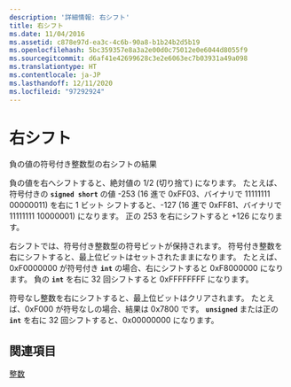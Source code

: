 ```yaml
---
description: '詳細情報: 右シフト'
title: 右シフト
ms.date: 11/04/2016
ms.assetid: c878e97d-ea3c-4c6b-90a8-b1b24b2d5b19
ms.openlocfilehash: 5bc359357e8a3a2e00d0c75012e0e6044d8055f9
ms.sourcegitcommit: d6af41e42699628c3e2e6063ec7b03931a49a098
ms.translationtype: HT
ms.contentlocale: ja-JP
ms.lasthandoff: 12/11/2020
ms.locfileid: "97292924"
---
```

# <a name="right-shifts"></a>右シフト

負の値の符号付き整数型の右シフトの結果

負の値を右へシフトすると、絶対値の 1/2 (切り捨て) になります。 たとえば、符号付きの **`signed short`** の値 -253 (16 進で 0xFF03、バイナリで 11111111 00000011) を右に 1 ビット シフトすると、-127 (16 進で 0xFF81、バイナリで 11111111 10000001) になります。 正の 253 を右にシフトすると +126 になります。

右シフトでは、符号付き整数型の符号ビットが保持されます。 符号付き整数を右にシフトすると、最上位ビットはセットされたままになります。 たとえば、0xF0000000 が符号付き **`int`** の場合、右にシフトすると 0xF8000000 になります。 負の **`int`** を右に 32 回シフトすると 0xFFFFFFFF になります。

符号なし整数を右にシフトすると、最上位ビットはクリアされます。 たとえば、0xF000 が符号なしの場合、結果は 0x7800 です。 **`unsigned`** または正の **`int`** を右に 32 回シフトすると、0x00000000 になります。

## <a name="see-also"></a>関連項目

[整数](../c-language/integers.md)
